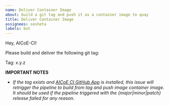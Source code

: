 ```yaml
---
name: Deliver Container Image
about: build a git tag and push it as a container image to quay
title: Deliver Container Image
assignees: sesheta
labels: bot
---
```


Hey, AICoE-CI!

Please build and deliver the following git tag:

Tag: x.y.z


**IMPORTANT NOTES**

- _If the tag exists and [AICoE CI GitHub App](https://github.com/apps/aicoe-ci) is installed, this issue will retrigger the pipeline to build from tag and push image container image. It should be used if the pipeline triggered with the {major|minor|patch} release failed for any reason._
